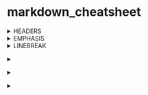 # markdown_cheatsheet

<details><summary> HEADERS </summary>
<p>
  
```markdown
# h1
## h2
### h3
#### h4
##### h5
###### h6
```
# h1
## h2
### h3
#### h4
##### h5
###### h6

</p>
</details>

<details><summary> EMPHASIS </summary>
<p>

```markdown
*This text will be italic*  
_This will also be italic_  
**This text will be bold**  
__This will also be bold__  
*You **can** combine them*  
_**or use both together**_
```

*This text will be italic*  
_This will also be italic_  
**This text will be bold**  
__This will also be bold__  
*You **can** combine them*  
_**or use both together**_

</p>
</details>

<details><summary> LINEBREAK </summary>
<p>
```
Hello  (<-- two spaces)
World
```

Hello  
World

---

```
Hello
World
```

Hello
World

---

```
Hello<br/>
World
```

Hello<br/>
World

---

```
Hello

World
```

Hello

World

---

```
hello\
world
```

hello\
world


</p>
</details>



</p>
</details>

<details><summary>  </summary>
<p>

```markdown

```

</p>
</details>


</p>
</details>

<details><summary>  </summary>
<p>

```markdown

```

</p>
</details>


</p>
</details>

<details><summary>  </summary>
<p>

```markdown

```

</p>
</details>

